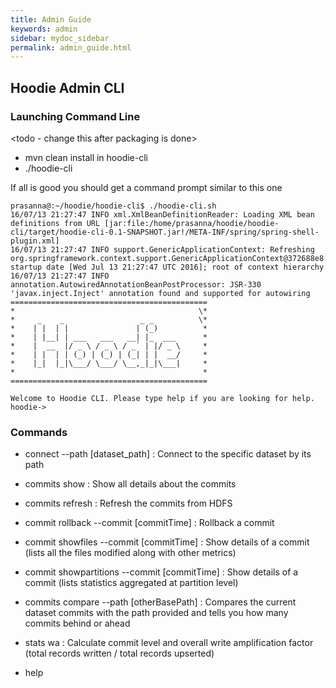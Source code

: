 ```yaml
---
title: Admin Guide
keywords: admin
sidebar: mydoc_sidebar
permalink: admin_guide.html
---
```


## Hoodie Admin CLI
### Launching Command Line

<todo - change this after packaging is done>

* mvn clean install in hoodie-cli
* ./hoodie-cli

If all is good you should get a command prompt similar to this one
```
prasanna@:~/hoodie/hoodie-cli$ ./hoodie-cli.sh
16/07/13 21:27:47 INFO xml.XmlBeanDefinitionReader: Loading XML bean definitions from URL [jar:file:/home/prasanna/hoodie/hoodie-cli/target/hoodie-cli-0.1-SNAPSHOT.jar!/META-INF/spring/spring-shell-plugin.xml]
16/07/13 21:27:47 INFO support.GenericApplicationContext: Refreshing org.springframework.context.support.GenericApplicationContext@372688e8: startup date [Wed Jul 13 21:27:47 UTC 2016]; root of context hierarchy
16/07/13 21:27:47 INFO annotation.AutowiredAnnotationBeanPostProcessor: JSR-330 'javax.inject.Inject' annotation found and supported for autowiring
============================================
*                                         \*
*     _    _                 _ _          \*
*    | |  | |               | (_)          *
*    | |__| | ___   ___   __| |_  ___      *
*    |  __  |/ _ \ / _ \ / _` | |/ _ \     *
*    | |  | | (_) | (_) | (_| | |  __/     *
*    |_|  |_|\___/ \___/ \__,_|_|\___|     *
*                                          *
============================================

Welcome to Hoodie CLI. Please type help if you are looking for help.
hoodie->
```

### Commands

 * connect --path [dataset_path]                 : Connect to the specific dataset by its path
 * commits show                                  : Show all details about the commits
 * commits refresh                               : Refresh the commits from HDFS
 * commit rollback      --commit [commitTime]    : Rollback a commit
 * commit showfiles      --commit [commitTime]   : Show details of a commit (lists all the files modified along with other metrics)
 * commit showpartitions --commit [commitTime]   : Show details of a commit (lists statistics aggregated at partition level)

 * commits compare --path [otherBasePath]        : Compares the current dataset commits with the path provided and tells you how many commits behind or ahead
 * stats wa                                      : Calculate commit level and overall write amplification factor (total records written / total records upserted)
 * help



